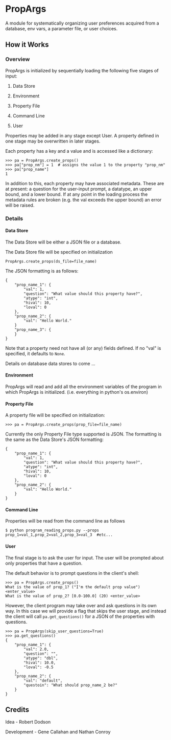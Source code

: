 # PropArgs
A module for systematically organizing user preferences acquired from a database, env vars, a parameter file, or user 
choices.

## How it Works

### Overview
PropArgs is initialized by sequentially loading the following five stages of input:

1. Data Store

1. Environment

1. Property File

1. Command Line

1. User

Properties may be added in any stage except User. A property defined in one stage may be overwritten in later stages. 

Each property has a key and a value and is accessed like a dictionary:

    >>> pa = PropArgs.create_props()
    >>> pa["prop_nm"] = 1  # assigns the value 1 to the property "prop_nm"
    >>> pa["prop_name"]
    1

In addition to this, each property may have associated metadata. These are at present: a question for the
user-input prompt, a datatype, an upper bound, and a lower bound. If at any point in the loading process the
metadata rules are broken (e.g. the val exceeds the upper bound) an error will be raised.

### Details

#### Data Store
The Data Store will be either a JSON file or a database.

The Data Store file will be specified on initialization

    PropArgs.create_props(ds_file=file_name)

The JSON formatting is as follows:

    {
        "prop_name_1": {
            "val": 1,
            "question": "What value should this property have?",
            "atype": "int",
            "hival": 10,
            "loval": 0
        },
        "prop_name_2": {
            "val": "Hello World."
        }
        "prop_name_3": {
        }
    }

Note that a property need not have all (or any) fields defined. If no "val" is specified, it defaults to `None`.

Details on database data stores to come ...


#### Environment
PropArgs will read and add all the environment variables of the program in which PropArgs is initialized.
(i.e. everything in python's os.environ)


#### Property File
A property file will be specified on initialization:

    >>> pa = PropArgs.create_props(prop_file=file_name)

Currently the only Property File type supported is JSON. The formatting is the same as the Data Store's 
JSON formatting:

    {
        "prop_name_1": {
            "val": 1,
            "question": "What value should this property have?",
            "atype": "int",
            "hival": 10,
            "loval": 0
        },
        "prop_name_2": {
            "val": "Hello World."
        }
    }


#### Command Line
Properties will be read from the command line as follows

    $ python program_reading_props.py --props prop_1=val_1,prop_2=val_2,prop_3=val_3  #etc...

#### User
The final stage is to ask the user for input. The user will be prompted about only properties that have a question.

The default behavior is to prompt questions in the client's shell:

    >>> pa = PropArgs.create_props()
    What is the value of prop_1? ("I'm the default prop value") <enter_value>
    What is the value of prop_2? [0.0-100.0] (20) <enter_value>

However, the client program may take over and ask questions in its own way. In this case we will provide a flag
that skips the user stage, and instead the client will call `pa.get_questions()` for a JSON of the properties with
questions.

    >>> pa = PropArgs(skip_user_questions=True)
    >>> pa.get_questions()
    {
        "prop_name_1": {
            "val": 2.0,
            "question": "",
            "atype": "dbl",
            "hival": 10.0,
            "loval": -0.5
        },
        "prop_name_2": {
            "val": "default",
            "questoin": "What should prop_name_2 be?"
        }
    }

## Credits
Idea - Robert Dodson

Development - Gene Callahan and Nathan Conroy
